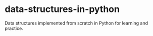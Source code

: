 # data-structures-in-python
Data structures implemented from scratch in Python for learning and practice.
